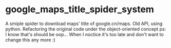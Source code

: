# google_maps_title_spider_system
A smiple spider to download maps' title of google.cn/maps. Old API, using python.
Refactoring the original code under the object-oriented concept
  ps: I know that's should be oop... When I noctice it's too late and don't want to change this any more :)